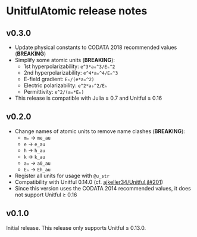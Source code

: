 # UnitfulAtomic release notes

## v0.3.0

* Update physical constants to CODATA 2018 recommended values (**BREAKING**)
* Simplify some atomic units (**BREAKING**):
  - 1st hyperpolarizability: `e^3*a₀^3/Eₕ^2`
  - 2nd hyperpolarizability: `e^4*a₀^4/Eₕ^3`
  - E-field gradient: `Eₕ/(e*a₀^2)`
  - Electric polarizability: `e^2*a₀^2/Eₕ`
  - Permittivity: `e^2/(a₀*Eₕ)`
* This release is compatible with Julia ≥ 0.7 and Unitful ≥ 0.16

## v0.2.0

* Change names of atomic units to remove name clashes (**BREAKING**):
  * `mₑ` → `me_au`
  * `e` → `e_au`
  * `ħ` → `ħ_au`
  * `k` → `k_au`
  * `a₀` → `a0_au`
  * `Eₕ` → `Eh_au`
* Register all units for usage with `@u_str`
* Compatibility with Unitful 0.14.0 (cf.
  [ajkeller34/Unitful.jl#201](https://github.com/ajkeller34/Unitful.jl/pull/201))
* Since this version uses the CODATA 2014 recommended values, it does not support
  Unitful ≥ 0.16

## v0.1.0

Initial release. This release only supports Unitful ≤ 0.13.0.
